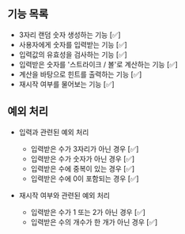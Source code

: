 ## 기능 목록

- 3자리 랜덤 숫자 생성하는 기능 [✅]
- 사용자에게 숫자를 입력받는 기능 [✅]
- 입력값의 유효성을 검사하는 기능 [✅]
- 입력받은 숫자를 '스트라이크 / 볼'로 계산하는 기능 [✅]
- 계산을 바탕으로 힌트를 출력하는 기능 [✅]
- 재시작 여부를 물어보는 기능 [✅]

## 예외 처리

- 입력과 관련된 예외 처리

  - 입력받은 수가 3자리가 아닌 경우 [✅]
  - 입력받은 수가 숫자가 아닌 경우 [✅]
  - 입력받은 수에 중복이 있는 경우 [✅]
  - 입력받은 수에 0이 포함되는 경우 [✅]

- 재시작 여부와 관련된 예외 처리

  - 입력받은 수가 1 또는 2가 아닌 경우 [✅]
  - 입력받은 수의 개수가 한 개가 아닌 경우 [✅]
